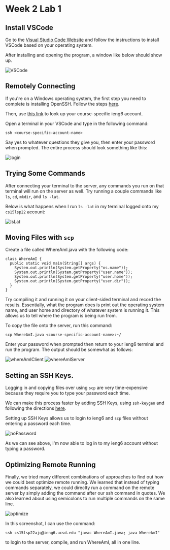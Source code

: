 # Week 2 Lab 1

## Install VSCode
Go to the [Visual Studio Code Website](https://code.visualstudio.com/) and follow the instructions to install VSCode based on your operating system. 

After installing and opening the program, a window like below should show up.

![VSCode](vscode.png)

## Remotely Connecting

If you're on a Windows operating system, the first step you need to complete is installing OpenSSH. Follow the steps [here](https://docs.microsoft.com/en-us/windows-server/administration/openssh/openssh_install_firstuse).

Then, use [this link](https://sdacs.ucsd.edu/~icc/index.php) to look up your course-specific ieng6 account. 

Open a terminal in your VSCode and type in the following command: 

```
ssh <course-specific-account-name>
```

Say yes to whatever questions they give you, then enter your password when prompted. The entire process should look something like this:

![login](login.png)

## Trying Some Commands ##

After connecting your terminal to the server, any commands you run on that terminal will run on the server as well. Try running a couple commands like `ls`, `cd`, `mkdir`, and `ls -lat`. 

Below is what happens when I run `ls -lat` in my terminal logged onto my `cs15lsp22` account:

![lsLat](lsLat.png)

## Moving Files with `scp`

Create a file called WhereAmI.java with the following code:

```
class WhereAmI {
  public static void main(String[] args) {
    System.out.println(System.getProperty("os.name"));
    System.out.println(System.getProperty("user.name"));
    System.out.println(System.getProperty("user.home"));
    System.out.println(System.getProperty("user.dir"));
  }
}
```

Try compiling it and running it on your client-sided terminal and record the results. Essentially, what the program does is print out the operating system name, and user home and directory of whatever system is running it. This allows us to tell where the program is being run from. 

To copy the file onto the server, run this command:

`scp WhereAmI.java <course-specific-account-name>:~/`

Enter your password when prompted then return to your ieng6 terminal and run the program. The output should be somewhat as follows:

![whereAmIClient](whereAmIClient.png)
![whereAmIServer](whereAmIServer.png)

## Setting an SSH Keys. 

Logging in and copying files over using `scp` are very time-expensive because they require you to type your password each time. 

We can make this process faster by adding SSH Keys, using `ssh-keygen` and following the directions [here](https://docs.microsoft.com/en-us/windows-server/administration/openssh/openssh_keymanagement#user-key-generation).

Setting up SSH Keys allows us to login to ieng6 and `scp` files without entering a password each time. 

![noPassword](noPassword.png)

As we can see above, I'm now able to log in to my ieng6 account without typing a password.

## Optimizing Remote Running

Finally, we tried many different combinations of approaches to find out how we could best optimize remote running. We learned that instead of typing commands separately, we could direclty run a command on the remote server by simply adding the command after our ssh command in quotes. We also learned about using semicolons to run multiple commands on the same line. 

![optimize](optimizingRemoteRunning.PNG)

In this screenshot, I can use the command: 

`ssh cs15lsp22ajq@ieng6.ucsd.edu "javac WhereAmI.java; java WhereAmI"` 

to login to the server, compile, and run WhereAmI, all in one line. 